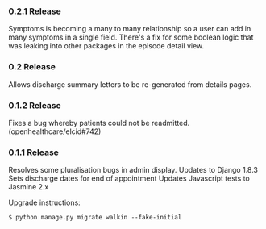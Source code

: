 ### 0.2.1 Release

Symptoms is becoming a many to many relationship so a user can add in many symptoms
in a single field. There's a fix for some boolean logic that was leaking into other packages
in the episode detail view.


### 0.2 Release

Allows discharge summary letters to be re-generated from details pages.

### 0.1.2 Release

Fixes a bug whereby patients could not be readmitted. (openhealthcare/elcid#742)

### 0.1.1 Release

Resolves some pluralisation bugs in admin display.
Updates to Django 1.8.3
Sets discharge dates for end of appointment
Updates Javascript tests to Jasmine 2.x

Upgrade instructions:

    $ python manage.py migrate walkin --fake-initial
